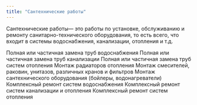 ```yaml
---
title: "Сантехнические работы"
---
```

Сантехнические работы— это работы по установке, обслуживанию и ремонту санитарно-технического оборудования, то есть всего, что входит в системы водоснабжения, канализации, отопления и т.д.

Полная или частичная замена труб водоснабжения
Полная или частичная замена труб канализации
Полная или частичная замена труб систем отопления
Монтаж радиаторов отопления
Монтаж смесителей, раковин, унитазов, различных кранов и фильтров
Монтаж сантехнического оборудования (бойлеры, водонагреватели)
Комплексный ремонт систем водоснабжения
Комплексный ремонт систем канализации и отопления
Комплексный ремонт систем отопления
